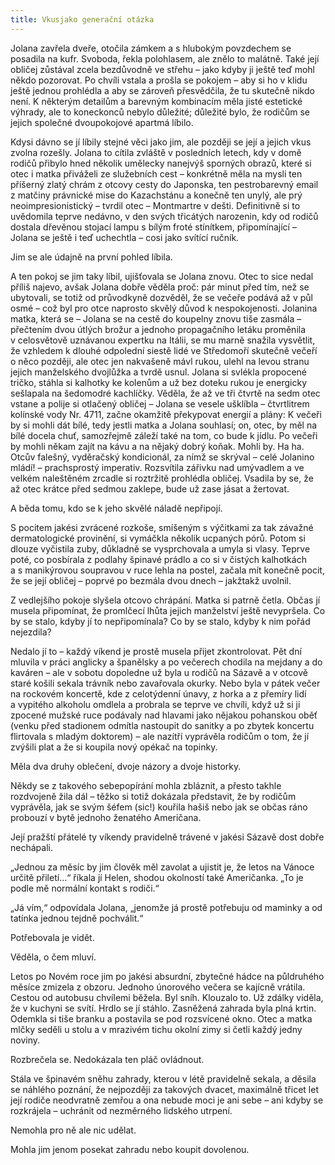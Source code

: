```yaml
---
title: Vkusjako generační otázka
---
```


Jolana zavřela dveře, otočila zámkem a s hlubokým povzdechem se posadila na kufr. Svoboda, řekla polohlasem, ale znělo to malátně. Také její obličej zůstával zcela bezdůvodně ve střehu – jako kdyby ji ještě teď mohl někdo pozorovat. Po chvíli vstala a prošla se pokojem – aby si ho v klidu ještě jednou prohlédla a aby se zároveň přesvědčila, že tu skutečně nikdo není. K některým detailům a barevným kombinacím měla jisté estetické výhrady, ale to koneckonců nebylo důležité; důležité bylo, že rodičům se jejich společné dvoupokojové apartmá líbilo.

  

Kdysi dávno se jí líbily stejné věci jako jim, ale později se její a jejich vkus zvolna rozešly. Jolana to cítila zvláště v posledních letech, kdy v domě rodičů přibylo hned několik umělecky nanejvýš sporných obrazů, které si otec i matka přiváželi ze služebních cest – konkrétně měla na mysli ten příšerný zlatý chrám z otcovy cesty do Japonska, ten pestrobarevný email z matčiny právnické mise do Kazachstánu a konečně ten unylý, ale prý neoimpresionistický – tvrdil otec – Montmartre v dešti. Definitivně si to uvědomila teprve nedávno, v den svých třicátých narozenin, kdy od rodičů dostala dřevěnou stojací lampu s bílým froté stínítkem, připomínající – Jolana se ještě i teď uchechtla – cosi jako svítící ručník.

Jim se ale údajně na první pohled líbila.

A ten pokoj se jim taky líbil, ujišťovala se Jolana znovu. Otec to sice nedal příliš najevo, avšak Jolana dobře věděla proč: pár minut před tím, než se ubytovali, se totiž od průvodkyně dozvěděl, že se večeře podává až v půl osmé – což byl pro otce naprosto skvělý důvod k nespokojenosti. Jolanina matka, která se – Jolana se na cestě do koupelny znovu tiše zasmála – přečtením dvou útlých brožur a jednoho propagačního letáku proměnila v celosvětově uznávanou expertku na Itálii, se mu marně snažila vysvětlit, že vzhledem k dlouhé odpolední siestě lidé ve Středomoří skutečně večeří o něco později, ale otec jen nakvašeně mávl rukou, ulehl na levou stranu jejich manželského dvojlůžka a tvrdě usnul. Jolana si svlékla propocené tričko, stáhla si kalhotky ke kolenům a už bez doteku rukou je energicky sešlapala na šedomodré kachlíčky. Věděla, že až ve tři čtvrtě na sedm otec vstane a polije si otlačený obličej – Jolana se vesele ušklíbla – čtvrtlitrem kolínské vody Nr. 4711, začne okamžitě překypovat energií a plány: K večeři by si mohli dát bílé, tedy jestli matka a Jolana souhlasí; on, otec, by měl na bílé docela chuť, samozřejmě záleží také na tom, co bude k jídlu. Po večeři by mohli někam zajít na kávu a na nějaký dobrý koňak. Mohli by. Ha ha. Otcův falešný, vyděračský kondicionál, za nímž se skrýval – celé Jolanino mládí! – prachsprostý imperativ. Rozsvítila zářivku nad umývadlem a ve velkém naleštěném zrcadle si roztržitě prohlédla obličej. Vsadila by se, že až otec krátce před sedmou zaklepe, bude už zase jásat a žertovat.

A běda tomu, kdo se k jeho skvělé náladě nepřipojí.

S pocitem jakési zvrácené rozkoše, smíšeným s výčitkami za tak závažné dermatologické provinění, si vymáčkla několik ucpaných pórů. Potom si dlouze vyčistila zuby, důkladně se vysprchovala a umyla si vlasy. Teprve poté, co posbírala z podlahy špinavé prádlo a co si v čistých kalhotkách a s manikýrovou soupravou v ruce lehla na postel, začala mít konečně pocit, že se její obličej – poprvé po bezmála dvou dnech – jakžtakž uvolnil.

Z vedlejšího pokoje slyšela otcovo chrápání. Matka si patrně četla. Občas jí musela připomínat, že promlčecí lhůta jejich manželství ještě nevypršela. Co by se stalo, kdyby jí to nepřipomínala? Co by se stalo, kdyby k nim pořád nejezdila?

Nedalo jí to – každý víkend je prostě musela přijet zkontrolovat. Pět dní mluvila v práci anglicky a španělsky a po večerech chodila na mejdany a do kaváren – ale v sobotu dopoledne už byla u rodičů na Sázavě a v otcově staré košili sekala trávník nebo zavařovala okurky. Nebo byla v pátek večer na rockovém koncertě, kde z celotýdenní únavy, z horka a z přemíry lidí a vypitého alkoholu omdlela a probrala se teprve ve chvíli, když už si ji zpocené mužské ruce podávaly nad hlavami jako nějakou pohanskou oběť (venku před stadionem odmítla nastoupit do sanitky a po zbytek koncertu flirtovala s mladým doktorem) – ale nazítří vyprávěla rodičům o tom, že jí zvýšili plat a že si koupila nový opékač na topinky.

Měla dva druhy oblečení, dvoje názory a dvoje historky.

Někdy se z takového sebepopírání mohla zbláznit, a přesto takhle rozdvojeně žila dál – těžko si totiž dokázala představit, že by rodičům vyprávěla, jak se svým šéfem (sic!) kouřila hašiš nebo jak se občas ráno probouzí v bytě jednoho ženatého Američana.

Její pražští přátelé ty víkendy pravidelně trávené v jakési Sázavě dost dobře nechápali.

„Jednou za měsíc by jim člověk měl zavolat a ujistit je, že letos na Vánoce určitě přiletí…“ říkala jí Helen, shodou okolností také Američanka. „To je podle mě normální kontakt s rodiči.“

„Já vím,“ odpovídala Jolana, „jenomže já prostě potřebuju od maminky a od tatínka jednou tejdně pochválit.“

Potřebovala je vidět.

Věděla, o čem mluví.

Letos po Novém roce jim po jakési absurdní, zbytečné hádce na půldruhého měsíce zmizela z obzoru. Jednoho únorového večera se kajícně vrátila. Cestou od autobusu chvílemi běžela. Byl sníh. Klouzalo to. Už zdálky viděla, že v kuchyni se svítí. Hrdlo se jí stáhlo. Zasněžená zahrada byla plná krtin. Odemkla si tiše branku a postavila se pod rozsvícené okno. Otec a matka mlčky seděli u stolu a v mrazivém tichu okolní zimy si četli každý jedny noviny.

Rozbrečela se. Nedokázala ten pláč ovládnout.

Stála ve špinavém sněhu zahrady, kterou v létě pravidelně sekala, a děsila se náhlého poznání, že nejpozději za takových dvacet, maximálně třicet let její rodiče neodvratně zemřou a ona nebude moci je ani sebe – ani kdyby se rozkrájela – uchránit od nezměrného lidského utrpení.

Nemohla pro ně ale nic udělat.

Mohla jim jenom posekat zahradu nebo koupit dovolenou.
